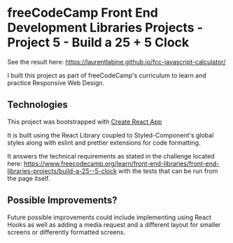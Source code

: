 # freeCodeCamp Front End Development Libraries Projects - Project 5 - Build a 25 + 5 Clock

See the result here: https://laurentlabine.github.io/fcc-javascript-calculator/

I built this project as part of freeCodeCamp's curriculum to learn and practice Responsive Web Design.

## Technologies

This project was bootstrapped with [Create React App](https://github.com/facebook/create-react-app)

It is built using the React Library coupled to Styled-Component's global styles along with eslint and prettier extensions for code formatting.

It answers the technical requirements as stated in the challenge located here: https://www.freecodecamp.org/learn/front-end-libraries/front-end-libraries-projects/build-a-25--5-clock with the tests that can be run from the page itself.

## Possible Improvements?

Future possible improvements could include implementing using React Hooks as well as adding a media request and a different layout for smaller screens or differently formatted screens. 
